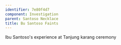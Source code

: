 ```yaml
---
identifier: 7e80f4d7
component: Investigation
parent: Santoso Necklace 
title: Bu Santoso Faints
---
```

Ibu Santoso's experience at Tanjung karang ceremony
